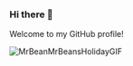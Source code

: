 ### Hi there 👋
Welcome to my GitHub profile!

![MrBeanMrBeansHolidayGIF](https://github.com/rroell/rroell/assets/60007654/20d4ab07-f658-4db7-a479-2088fa7ac9b6)

